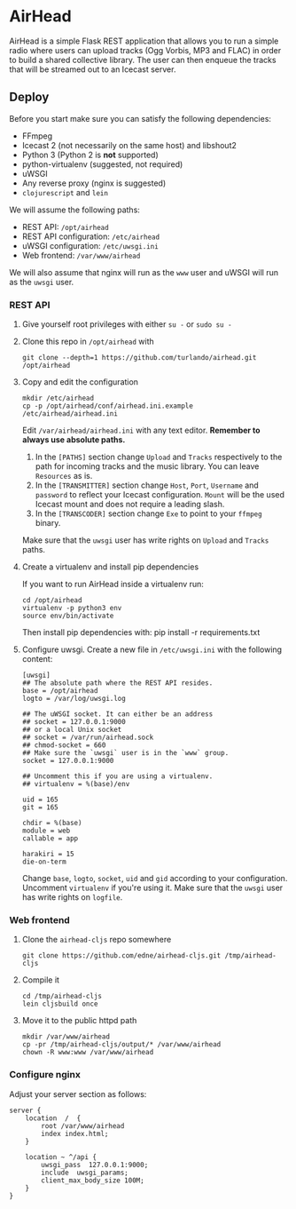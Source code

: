 # AirHead

AirHead is a simple Flask REST application that allows you to run a simple
radio where users can upload tracks (Ogg Vorbis, MP3 and FLAC) in order to
build a shared collective library. The user can then enqueue the tracks that
will be streamed out to an Icecast server.

## Deploy

Before you start make sure you can satisfy the following dependencies:

 * FFmpeg
 * Icecast 2 (not necessarily on the same host) and libshout2
 * Python 3 (Python 2 is **not** supported)
 * python-virtualenv (suggested, not required)
 * uWSGI
 * Any reverse proxy (nginx is suggested)
 * `clojurescript` and `lein`

We will assume the following paths:

 * REST API: `/opt/airhead`
 * REST API configuration: `/etc/airhead`
 * uWSGI configuration: `/etc/uwsgi.ini`
 * Web frontend: `/var/www/airhead`

We will also assume that nginx will run as the `www` user and uWSGI will run
as the `uwsgi` user.

### REST API

1. Give yourself root privileges with either `su -` or `sudo su -`

2. Clone this repo in `/opt/airhead` with

       git clone --depth=1 https://github.com/turlando/airhead.git /opt/airhead

3. Copy and edit the configuration

       mkdir /etc/airhead
       cp -p /opt/airhead/conf/airhead.ini.example /etc/airhead/airhead.ini

   Edit `/var/airhead/airhead.ini` with any text editor.
   **Remember to always use absolute paths.**

   1. In the `[PATHS]` section change `Upload` and `Tracks` respectively to
      the path for incoming tracks and the music library. You can leave
      `Resources` as is.
   2. In the `[TRANSMITTER]` section change `Host`, `Port`, `Username` and
      `password` to reflect your Icecast configuration. `Mount` will be the
      used Icecast mount and does not require a leading slash.
   3. In the `[TRANSCODER]` section change `Exe` to point to your `ffmpeg`
      binary.

   Make sure that the `uwsgi` user has write rights on `Upload` and `Tracks`
   paths.

4. Create a virtualenv and install pip dependencies

   If you want to run AirHead inside a virtualenv run:

       cd /opt/airhead
       virtualenv -p python3 env
       source env/bin/activate

   Then install pip dependencies with:
       pip install -r requirements.txt

5. Configure uwsgi. Create a new file in `/etc/uwsgi.ini` with the following
   content:

       [uwsgi]
       ## The absolute path where the REST API resides.
       base = /opt/airhead
       logto = /var/log/uwsgi.log
       
       ## The uWSGI socket. It can either be an address
       ## socket = 127.0.0.1:9000
       ## or a local Unix socket
       ## socket = /var/run/airhead.sock
       ## chmod-socket = 660
       ## Make sure the `uwsgi` user is in the `www` group.
       socket = 127.0.0.1:9000
       
       ## Uncomment this if you are using a virtualenv.
       ## virtualenv = %(base)/env
       
       uid = 165
       git = 165
       
       chdir = %(base)
       module = web
       callable = app
       
       harakiri = 15
       die-on-term

   Change `base`, `logto`, `socket`, `uid` and `gid` according to your
   configuration. Uncomment `virtualenv` if you're using it. Make sure that
   the `uwsgi` user has write rights on `logfile`.

### Web frontend
1. Clone the `airhead-cljs` repo somewhere

       git clone https://github.com/edne/airhead-cljs.git /tmp/airhead-cljs

2. Compile it

       cd /tmp/airhead-cljs
       lein cljsbuild once

3. Move it to the public httpd path

       mkdir /var/www/airhead
       cp -pr /tmp/airhead-cljs/output/* /var/www/airhead
       chown -R www:www /var/www/airhead

### Configure nginx
Adjust your server section as follows:

    server {
        location  /  {
            root /var/www/airhead
            index index.html;
        }
    
        location ~ ^/api {
            uwsgi_pass  127.0.0.1:9000;
            include  uwsgi_params;
            client_max_body_size 100M;
        }
    }
